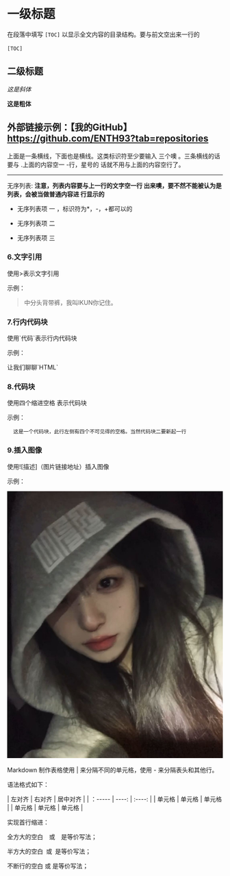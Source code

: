 # 一级标题
在段落中填写 `[TOC]`
以显示全文内容的目录结构。要与前文空出来一行的

`[TOC]`


## 二级标题
*这是斜体*

**这是粗体**


外部链接示例：【我的GitHub】https://github.com/ENTH93?tab=repositories
----
上面是一条横线，下面也是横线。这类标识符至少要输入
三个噢 。三条横线的话要与 .上面的内容空一 -行，星号的
话就不用与上面的内容空行了。

******

无序列表: **注意，列表内容要与上一行的文字空一行
出来噢，要不然不能被认为是列表，会被当做普通内容进
行显示的**

* 无序列表项 一 ，标识符为*，-，+都可以的
- 无序列表项 二
+ 无序列表项 三

### 6.文字引用
使用>表示文字引用

示例：

>中分头背带裤，我叫IKUN你记住。

### 7.行内代码块
使用\`代码`表示行内代码块

示例：

让我们聊聊\`HTML`

### 8.代码块

使用四个缩进空格 表示代码块

示例：

      这是一个代码块，此行左侧有四个不可见得的空格。当然代码块二要新起一行


### 9.插入图像

使用\!\[描述]（图片链接地址）插入图像

示例：

![我的头像](https://github.com/ENTH93/github-study/blob/master/images/rihejin.jpg)





Markdown 制作表格使用 | 来分隔不同的单元格，使用 - 来分隔表头和其他行。

语法格式如下：

| 左对齐 | 右对齐 | 居中对齐 |
| ：----- | ----: | :----: |
| 单元格 | 单元格  | 单元格 |
| 单元格 |  单元格 | 单元格 |


实现首行缩进：&emsp;&emsp;

全方大的空白&emsp;或&#8195;是等价写法；

半方大的空白&ensp;或&#8194;是等价写法；

不断行的空白&nbsp;或&#160;是等价写法；